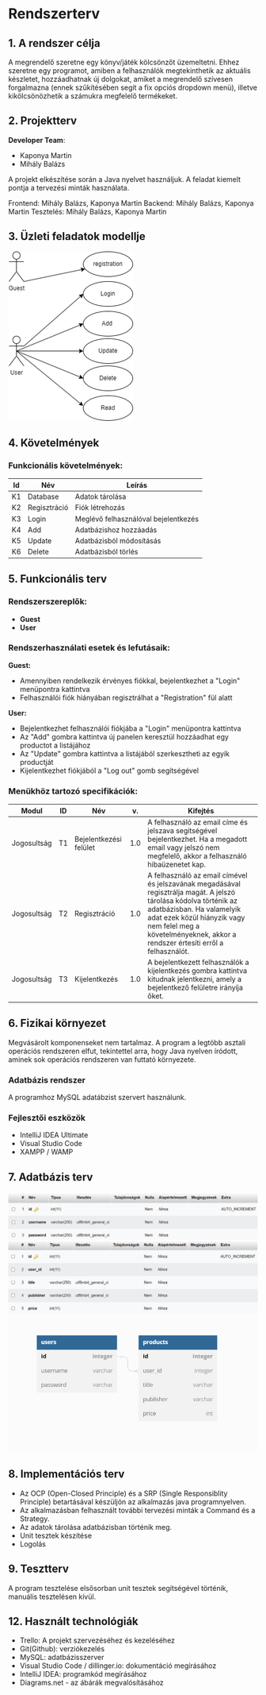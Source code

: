 # Rendszerterv

## 1. A rendszer célja

A megrendelő szeretne egy könyv/játék kölcsönzőt üzemeltetni. Ehhez szeretne egy programot, amiben a felhasználók megtekinthetik az aktuális készletet, hozzáadhatnak új dolgokat, amiket a megrendelő szívesen forgalmazna (ennek szűkítésében segít a fix opciós dropdown menü), illetve kikölcsönözhetik a számukra megfelelő termékeket.


## 2. Projektterv
 **Developer Team**: 
 - Kaponya Martin
 - Mihály Balázs
 
 A projekt elkészítése során a Java nyelvet használjuk. A feladat kiemelt pontja a tervezési minták használata.

Frontend: Mihály Balázs, Kaponya Martin
Backend: Mihály Balázs, Kaponya Martin
Tesztelés: Mihály Balázs, Kaponya Martin

## 3. Üzleti feladatok modellje

![Üzleti feladatok modellje](./Pictures/final.drawio.png)

## 4. Követelmények
### Funkcionális követelmények:
| Id | Név | Leírás |
| :---: | --- | --- |
| K1 | Database | Adatok tárolása |
| K2 |  Regisztráció | Fiók létrehozás |
| K3 | Login | Meglévő felhasználóval bejelentkezés |
| K4 | Add | Adatbázishoz hozzáadás |
| K5 | Update | Adatbázisból módosításás |
| K6 | Delete | Adatbázisból törlés |

## 5. Funkcionális terv
### Rendszerszereplők:
- **Guest**
- **User**

### Rendszerhasználati esetek és lefutásaik:
**Guest:**
- Amennyiben rendelkezik érvényes fiókkal, bejelentkezhet a "Login" menüpontra kattintva
- Felhasználói fiók hiányában regisztrálhat a "Registration" fül alatt

**User:**
- Bejelentkezhet felhasználói fiókjába a "Login" menüpontra kattintva
- Az "Add" gombra kattintva új panelen keresztül hozzáadhat egy productot a listájához
- Az "Update" gombra kattintva a listájából szerkesztheti az egyik productját
- Kijelentkezhet fiókjából a "Log out" gomb segítségével


### Menükhöz tartozó specifikációk:

| Modul       | ID | Név                      | v.  | Kifejtés                                                                 |
|-------------|----|--------------------------|-----|--------------------------------------------------------------------------|
| Jogosultság | T1 | Bejelentkezési felület   | 1.0 | A felhasználó az email címe és jelszava segítségével bejelentkezhet. Ha a megadott email vagy jelszó nem megfelelő, akkor a felhasználó hibaüzenetet kap.                                                               |
| Jogosultság | T2 | Regisztráció | 1.0 | A felhasználó az email címével és jelszavának megadásával regisztrálja magát. A jelszó tárolása kódolva történik az adatbázisban. Ha valamelyik adat ezek közül hiányzik vagy nem felel meg a követelményeknek, akkor a rendszer értesíti erről a felhasználót. |
| Jogosultság | T3 | Kijelentkezés | 1.0 | A bejelentkezett felhasználók a kijelentkezés gombra kattintva kitudnak jelentkezni, amely a bejelentkező felületre irányíja őket. |


## 6. Fizikai környezet
Megvásárolt komponenseket nem tartalmaz. 
A program a legtöbb asztali operációs rendszeren elfut, tekintettel arra, hogy Java nyelven íródott, aminek sok operációs rendszeren van futtató környezete.

### Adatbázis rendszer

A programhoz MySQL adatábzist szervert használunk.

### Fejlesztői eszközök
- IntelliJ IDEA Ultimate
- Visual Studio Code
- XAMPP / WAMP

## 7. Adatbázis terv

![Users](./Pictures/Users.png)
![Products](./Pictures/Products.png)
![Database](./Pictures/databaseterv.png)

## 8. Implementációs terv
- Az OCP (Open-Closed Principle) és a SRP (Single Responsiblity Principle) betartásával készüljön az alkalmazás java programnyelven.
- Az alkalmazásban felhasznált további tervezési minták a Command és a Strategy. 
- Az adatok tárolása adatbázisban történik meg.
- Unit tesztek készítése 
- Logolás

## 9. Tesztterv
A program tesztelése elsősorban unit tesztek segítségével történik, manuális tesztelésen kívül.

## 12. Használt technológiák
- Trello: A projekt szervezéséhez és kezeléséhez
- Git(Github): verziókezelés
- MySQL: adatbázisszerver
- Visual Studio Code / dillinger.io: dokumentáció megírásához
- IntelliJ IDEA: programkód megírásához
- Diagrams.net - az ábárák megvalósításához

